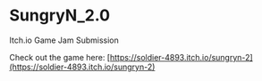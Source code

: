 # SungryN_2.0
Itch.io Game Jam Submission

Check out the game here: [https://soldier-4893.itch.io/sungryn-2](https://soldier-4893.itch.io/sungryn-2)
